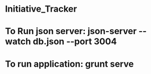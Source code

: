 # Initiative_Tracker
# To Run json server: json-server --watch db.json --port 3004
# To run application: grunt serve
